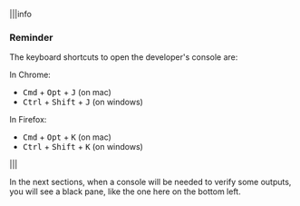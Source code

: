 |||info

### Reminder

The keyboard shortcuts to open the developer's console are:

In Chrome: 
- <kbd class="light">Cmd</kbd> + <kbd class="light">Opt</kbd> + <kbd class="light">J</kbd> (on mac)
- <kbd class="light">Ctrl</kbd> + <kbd class="light">Shift</kbd> + <kbd class="light">J</kbd> (on windows)

In Firefox:

- <kbd class="light">Cmd</kbd> + <kbd class="light">Opt</kbd> + <kbd class="light">K</kbd> (on mac)
- <kbd class="light">Ctrl</kbd> + <kbd class="light">Shift</kbd> + <kbd class="light">K</kbd> (on windows)

|||

In the next sections, when a console will be needed to verify some outputs, you will see a black pane, like the one here on the bottom left.
